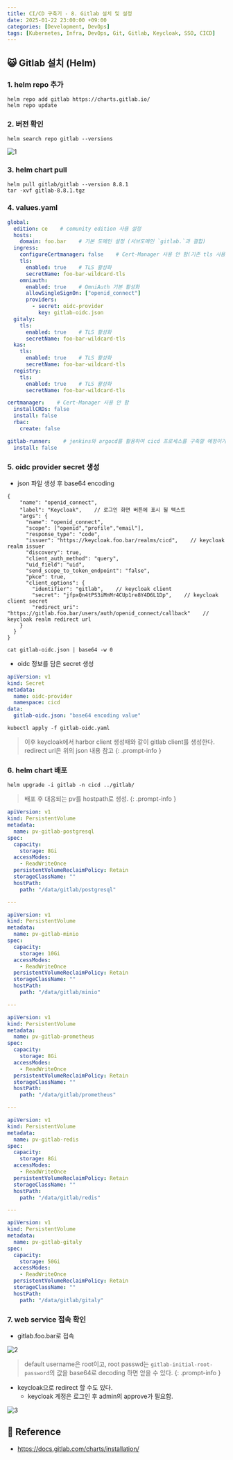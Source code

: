 ```yaml
---
title: CI/CD 구축기 - 8. Gitlab 설치 및 설정
date: 2025-01-22 23:00:00 +09:00
categories: [Development, DevOps]
tags: [Kubernetes, Infra, DevOps, Git, Gitlab, Keycloak, SSO, CICD]
---
```


## 😺 Gitlab 설치 (Helm)

### 1. helm repo 추가

```shell
helm repo add gitlab https://charts.gitlab.io/
helm repo update
```

### 2. 버전 확인

```shell
helm search repo gitlab --versions
```

![1](assets\post_imgs\2025-01-22-cicd_project_gitlab\1.png)

### 3. helm chart pull

```shell
helm pull gitlab/gitlab --version 8.8.1
tar -xvf gitlab-8.8.1.tgz
```

### 4. values.yaml

```yaml
global:
  edition: ce    # comunity edition 사용 설정
  hosts:
    domain: foo.bar    # 기본 도메인 설정 (서브도메인 `gitlab.`과 결합)
  ingress:
    configureCertmanager: false    # Cert-Manager 사용 안 함(기존 tls 사용)
    tls:
      enabled: true    # TLS 활성화
      secretName: foo-bar-wildcard-tls
    omniauth:
      enabled: true    # OmniAuth 기본 활성화
      allowSingleSignOn: ["openid_connect"]
      providers:
        - secret: oidc-provider
          key: gitlab-oidc.json
  gitaly:
    tls:
      enabled: true    # TLS 활성화
      secretName: foo-bar-wildcard-tls
  kas:
    tls:
      enabled: true    # TLS 활성화
      secretName: foo-bar-wildcard-tls
  registry:
    tls:
      enabled: true    # TLS 활성화
      secretName: foo-bar-wildcard-tls

certmanager:    # Cert-Manager 사용 안 함
  installCRDs: false
  install: false
  rbac:
    create: false

gitlab-runner:    # jenkins와 argocd를 활용하여 cicd 프로세스를 구축할 예정이기 때문에 제외
  install: false
```

### 5. oidc provider secret 생성

- json 파일 생성 후 base64 encoding

```json5
{
    "name": "openid_connect",
    "label": "Keycloak",    // 로그인 화면 버튼에 표시 될 텍스트
    "args": {
      "name": "openid_connect",
      "scope": ["openid","profile","email"],
      "response_type": "code",
      "issuer": "https://keycloak.foo.bar/realms/cicd",    // keycloak realm issuer
      "discovery": true,
      "client_auth_method": "query",
      "uid_field": "uid",
      "send_scope_to_token_endpoint": "false",
      "pkce": true,
      "client_options": {
        "identifier": "gitlab",    // keycloak client
        "secret": "jfpxQn4tPS3iMnMr4CUp1re8Y4D6L1Dp",    // keycloak client secret
        "redirect_uri": "https://gitlab.foo.bar/users/auth/openid_connect/callback"    // keycloak realm redirect url
    }
  }
}
```

```shell
cat gitlab-oidc.json | base64 -w 0
```

- oidc 정보를 담은 secret 생성

```yaml
apiVersion: v1
kind: Secret
metadata:
  name: oidc-provider
  namespace: cicd
data:
  gitlab-oidc.json: "base64 encoding value"
```

```shell
kubectl apply -f gitlab-oidc.yaml
```

> 이후 keycloak에서 harbor client 생성때와 같이 gitlab client를 생성한다.
> redirect url은 위의 json 내용 참고
{: .prompt-info }

### 6. helm chart 배포

```shell
helm upgrade -i gitlab -n cicd ../gitlab/
```

> 배포 후 대응되는 pv를 hostpath로 생성.
{: .prompt-info }

```yaml
apiVersion: v1
kind: PersistentVolume
metadata:
  name: pv-gitlab-postgresql
spec:
  capacity:
    storage: 8Gi
  accessModes:
    - ReadWriteOnce
  persistentVolumeReclaimPolicy: Retain
  storageClassName: ""
  hostPath:
    path: "/data/gitlab/postgresql"

---

apiVersion: v1
kind: PersistentVolume
metadata:
  name: pv-gitlab-minio
spec:
  capacity:
    storage: 10Gi
  accessModes:
    - ReadWriteOnce
  persistentVolumeReclaimPolicy: Retain
  storageClassName: ""
  hostPath:
    path: "/data/gitlab/minio"

---

apiVersion: v1
kind: PersistentVolume
metadata:
  name: pv-gitlab-prometheus
spec:
  capacity:
    storage: 8Gi
  accessModes:
    - ReadWriteOnce
  persistentVolumeReclaimPolicy: Retain
  storageClassName: ""
  hostPath:
    path: "/data/gitlab/prometheus"

---

apiVersion: v1
kind: PersistentVolume
metadata:
  name: pv-gitlab-redis
spec:
  capacity:
    storage: 8Gi
  accessModes:
    - ReadWriteOnce
  persistentVolumeReclaimPolicy: Retain
  storageClassName: ""
  hostPath:
    path: "/data/gitlab/redis"

---

apiVersion: v1
kind: PersistentVolume
metadata:
  name: pv-gitlab-gitaly
spec:
  capacity:
    storage: 50Gi
  accessModes:
    - ReadWriteOnce
  persistentVolumeReclaimPolicy: Retain
  storageClassName: ""
  hostPath:
    path: "/data/gitlab/gitaly"

```

### 7. web service 접속 확인

- gitlab.foo.bar로 접속

![2](assets\post_imgs\2025-01-22-cicd_project_gitlab\2.png)

> default username은 root이고, root passwd는 `gitlab-initial-root-password`의 값을 base64로 decoding 하면 얻을 수 있다.
{: .prompt-info }

- keycloak으로 redirect 할 수도 있다.
  - keycloak 계정은 로그인 후 admin의 approve가 필요함.

![3](assets\post_imgs\2025-01-22-cicd_project_gitlab\3.png)

## 📑 Reference

- <https://docs.gitlab.com/charts/installation/>
